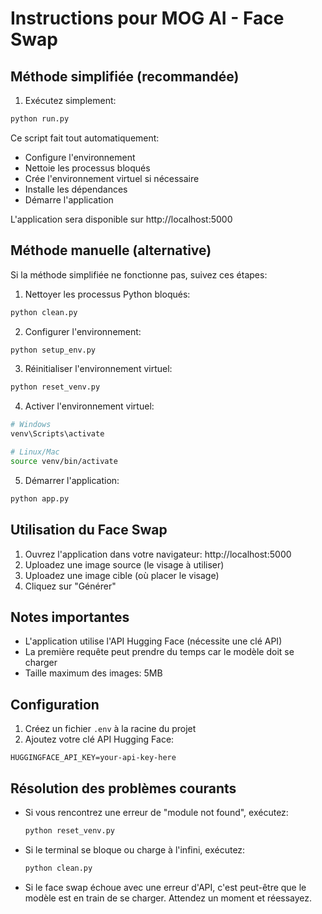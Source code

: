# Instructions pour MOG AI - Face Swap

## Méthode simplifiée (recommandée)

1. Exécutez simplement:
```bash
python run.py
```

Ce script fait tout automatiquement:
- Configure l'environnement
- Nettoie les processus bloqués
- Crée l'environnement virtuel si nécessaire
- Installe les dépendances
- Démarre l'application

L'application sera disponible sur http://localhost:5000

## Méthode manuelle (alternative)

Si la méthode simplifiée ne fonctionne pas, suivez ces étapes:

1. Nettoyer les processus Python bloqués:
```bash
python clean.py
```

2. Configurer l'environnement:
```bash
python setup_env.py
```

3. Réinitialiser l'environnement virtuel:
```bash
python reset_venv.py
```

4. Activer l'environnement virtuel:
```bash
# Windows
venv\Scripts\activate

# Linux/Mac
source venv/bin/activate
```

5. Démarrer l'application:
```bash
python app.py
```

## Utilisation du Face Swap

1. Ouvrez l'application dans votre navigateur: http://localhost:5000
2. Uploadez une image source (le visage à utiliser)
3. Uploadez une image cible (où placer le visage)
4. Cliquez sur "Générer"

## Notes importantes

- L'application utilise l'API Hugging Face (nécessite une clé API)
- La première requête peut prendre du temps car le modèle doit se charger
- Taille maximum des images: 5MB

## Configuration

1. Créez un fichier `.env` à la racine du projet
2. Ajoutez votre clé API Hugging Face:
```
HUGGINGFACE_API_KEY=your-api-key-here
```

## Résolution des problèmes courants

- Si vous rencontrez une erreur de "module not found", exécutez:
  ```bash
  python reset_venv.py
  ```

- Si le terminal se bloque ou charge à l'infini, exécutez:
  ```bash
  python clean.py
  ```

- Si le face swap échoue avec une erreur d'API, c'est peut-être que le modèle est en train de se charger. Attendez un moment et réessayez. 